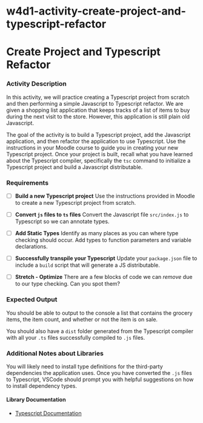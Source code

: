 # w4d1-activity-create-project-and-typescript-refactor
# Create Project and Typescript Refactor

### Activity Description
In this activity, we will practice creating a Typescript project from scratch and then performing a simple Javascript to Typescript refactor. We are given a shopping list application that keeps tracks of a list of items to buy during the next visit to the store. However, this application is still plain old Javascript.

The goal of the activity is to build a Typescript project, add the Javascript application, and then refactor the application to use Typescript. Use the instructions in your Moodle course to guide you in creating your new Typescript project. Once your project is built, recall what you have learned about the Typescript compiler, specifically the `tsc` command to initialize a Typescript project and build a Javascript distributable.

### Requirements
- [ ] **Build a new Typescript project**
Use the instructions provided in Moodle to create a new Typescript project from scratch.

- [ ] **Convert `js` files to `ts` files**
Convert the Javascript file `src/index.js` to Typescript so we can annotate types.

- [ ] **Add Static Types**
Identify as many places as you can where type checking should occur. Add types to function parameters and variable declarations.

- [ ] **Successfully transpile your Typescript**
Update your `package.json` file to include a `build` script that will generate a JS distributable.

- [ ] **Stretch - Optimize**
There are a few blocks of code we can _remove_ due to our type checking. Can you spot them?

### Expected Output
You should be able to output to the console a list that contains the grocery items, the item count, and whether or not the item is on sale.

You should also have a `dist` folder generated from the Typescript compiler with all your `.ts` files successfully compiled to `.js` files.

### Additional Notes about Libraries
You will likely need to install type definitions for the third-party dependencies the application uses. Once you have converted the `.js` files to Typescript, VSCode should prompt you with helpful suggestions on how to install dependency types.

#### Library Documentation
- [Typescript Documentation](https://www.typescriptlang.org/docs/)

